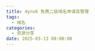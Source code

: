```yaml
---
title: dynv6 免费二级域名申请及管理
tags:
  - 域名
categories:
  - 资源分享
date: 2025-03-13 00:00:00
---
```


> 

<!-- more -->

## 